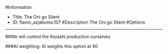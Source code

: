 #Information
 - Title: The Oni go Silent
 - ID: flavor_azjakuma.107
#Description
The Oni go Silent
#Options

___
##We will control the Korashi production ourselves

###AI weighting:
AI weights this option at 90

